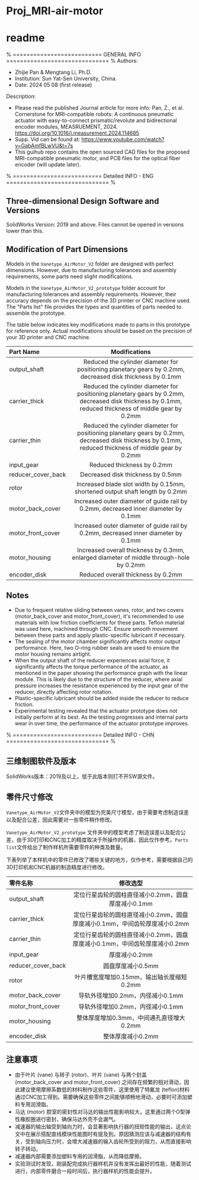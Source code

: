 # Proj_MRI-air-motor
# readme
% ========================== GENERAL INFO ============================== %
Authors: 
 - Zhijie Pan & Mengtang Li, Ph.D.
 - Institution: Sun Yat-Sen University, China.
 - Date: 2024 05 08 (first release)

 Description:
  - Please read the published Journal ariticle for more info: Pan, Z., et al. Cornerstone for MRI-compatible robots: A continuous pneumatic actuator
with easy-to-connect prismatic/revolute and bidirectional encoder modules, MEASRUEMENT, 2024. https://doi.org/10.1016/j.measurement.2024.114685
  - Supp. Vid can be found at: https://www.youtube.com/watch?v=GabAmfBLwVU&t=7s
  - This guihub repo contains the open sourced CAD files for the proposed MRI-compatible pneumatic motor, and PCB files for the optical fiber encoder (will update later).



% ========================== Detailed INFO - ENG ============================== %
## Three-dimensional Design Software and Versions

SolidWorks Version: 2019 and above. Files cannot be opened in versions lower than this.

## Modification of Part Dimensions

Models in the `Vanetype_AirMotor_V2` folder are designed with perfect dimensions. However, due to manufacturing tolerances and assembly requirements, some parts need slight modifications.

Models in the `Vanetype_AirMotor_V2_prototype` folder account for manufacturing tolerances and assembly requirements. However, their accuracy depends on the precision of the 3D printer or CNC machine used. The "Parts list" file provides the types and quantities of parts needed to assemble the prototype.

The table below indicates key modifications made to parts in this prototype for reference only. Actual modifications should be based on the precision of your 3D printer and CNC machine.

| Part Name          |                           Modifications                           |
| :----------------- | :---------------------------------------------------------------: |
| output_shaft       |      Reduced the cylinder diameter for positioning planetary gears by 0.2mm, decreased disk thickness by 0.1mm      |
| carrier_thick      | Reduced the cylinder diameter for positioning planetary gears by 0.2mm, decreased disk thickness by 0.1mm, reduced thickness of middle gear by 0.2mm |
| carrier_thin       | Reduced the cylinder diameter for positioning planetary gears by 0.2mm, decreased disk thickness by 0.1mm, reduced thickness of middle gear by 0.2mm |
| input_gear         |                        Reduced thickness by 0.2mm                         |
| reducer_cover_back |                      Decreased disk thickness by 0.5mm                       |
| rotor              |          Increased blade slot width by 0.15mm, shortened output shaft length by 0.2mm           |
| motor_back_cover   |               Increased outer diameter of guide rail by 0.2mm, decreased inner diameter by 0.1mm               |
| motor_front_cover  |               Increased outer diameter of guide rail by 0.2mm, decreased inner diameter by 0.1mm               |
| motor_housing      |           Increased overall thickness by 0.3mm, enlarged diameter of middle through-hole by 0.2mm           |
| encoder_disk       |                      Reduced overall thickness by 0.2mm                       |

## Notes

- Due to frequent relative sliding between vanes, rotor, and two covers (motor_back_cover and motor_front_cover), it's recommended to use materials with low friction coefficients for these parts. Teflon material was used here, machined through CNC. Ensure smooth movement between these parts and apply plastic-specific lubricant if necessary.
- The sealing of the motor chamber significantly affects motor output performance. Here, two O-ring rubber seals are used to ensure the motor housing remains airtight.
- When the output shaft of the reducer experiences axial force, it significantly affects the torque performance of the actuator, as mentioned in the paper showing the performance graph with the linear module. This is likely due to the structure of the reducer, where axial pressure increases the resistance experienced by the input gear of the reducer, directly affecting rotor rotation.
- Plastic-specific lubricant should be added inside the reducer to reduce friction.
- Experimental testing revealed that the actuator prototype does not initially perform at its best. As the testing progresses and internal parts wear in over time, the performance of the actuator prototype improves.



% ========================== Detailed INFO - CHN ============================== %
## 三维制图软件及版本

SolidWorks版本：2019及以上，低于此版本则打不开SW源文件。

## 零件尺寸修改

`Vanetype_AirMotor_V2`文件夹中的模型为完美尺寸模型，由于需要考虑制造误差以及配合公差，因此需要对一些零件稍作修改。

`Vanetype_AirMotor_V2_prototype` 文件夹中的模型考虑了制造误差以及配合公差，由于3D打印和CNC加工的精度取决于所操作的机器，因此仅作参考。`Parts list`文件给出了制作样机所需要零件的种类及数量。

下表列举了本样机中的零件已修改了哪些关键的地方，仅作参考，需要根据自己的3D打印机和CNC机器的制造精度进行修改。

| 零件名称           |                           修改选型                           |
| :----------------- | :----------------------------------------------------------: |
| output_shaft       |      定位行星齿轮的圆柱直径减小0.2mm，圆盘厚度减小0.1mm         |
| carrier_thick      | 定位行星齿轮的圆柱直径减小0.2mm，圆盘厚度减小0.1mm，中间齿轮厚度减小0.2mm |
| carrier_thin       | 定位行星齿轮的圆柱直径减小0.2mm，圆盘厚度减小0.1mm，中间齿轮厚度减小0.2mm |
| input_gear         |                        厚度减小0.2mm                         |
| reducer_cover_back |                      圆盘厚度减小0.5mm                       |
| rotor              |          叶片槽宽度增加0.15mm，输出轴长度缩短0.2mm             |
| motor_back_cover   |               导轨外径增加0.2mm，内径减小0.1mm               |
| motor_front_cover  |               导轨外径增加0.2mm，内径减小0.1mm               |
| motor_housing      |           整体厚度增加0.3mm，中间通孔直径增大0.2mm            |
| encoder_disk       |                      整体厚度减小0.2mm                       |

## 注意事项

- 由于叶片 (vane) 与转子 (rotor)、叶片 (vane) 与两个封盖 (motor_back_cover and motor_front_cover) 之间存在频繁的相对滑动，因此建议使用摩擦系数低的材料制作这些零件，这里使用了特氟龙 (teflon)材料通过CNC加工得到。需要确保这些零件之间能够顺畅地滑动，必要时可添加塑料专用润滑脂。
- 马达 (motor) 腔室的密封性对马达的输出性能影响较大，这里通过两个O型弹性橡胶圈进行密封，确保马达外壳不会漏气。
- 减速器的输出轴受到轴向力时，会显著影响执行器的扭矩性能的输出，这点论文中在展示搭配直线模块性能图时有提及到。原因猜测应该与减速器的结构有关，受到轴向压力时，会增大减速器的输入齿轮所受到的阻力，从而直接影响转子转动。
- 减速器内部需要添加塑料专用的润滑脂，从而降低摩擦。
- 实验测试时发现，刚装配完成执行器样机并没有发挥出最好的性能，随着测试进行，内部零件磨合一段时间后，执行器样机的性能会提升。

